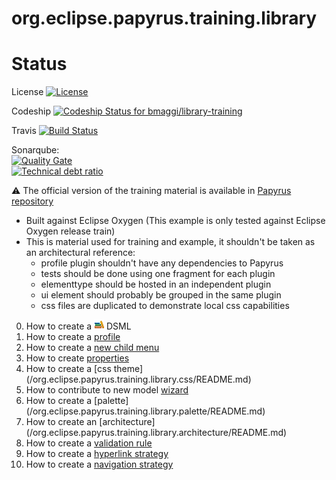 org.eclipse.papyrus.training.library 
=======================================

# Status

License [![License](https://img.shields.io/badge/license-EPL-blue.svg)](https://www.eclipse.org/legal/epl-v10.html)

Codeship [ ![Codeship Status for bmaggi/library-training](https://codeship.com/projects/93c25b50-55af-0134-4ca0-1e6b697efd61/status?branch=master)](https://codeship.com/projects/172132)

Travis [![Build Status](https://travis-ci.org/bmaggi/library-training.svg?branch=master)](https://travis-ci.org/bmaggi/library-training)

Sonarqube:  
[![Quality Gate](https://sonarqube.com/api/badges/gate?key=org.eclipse.papyrus.training:org.eclipse.papyrus.training)](https://sonarqube.com/dashboard/index/org.eclipse.papyrus.training:org.eclipse.papyrus.training)  
[![Technical debt ratio](https://sonarqube.com/api/badges/measure?key=org.eclipse.papyrus.training:org.eclipse.papyrus.training&metric=sqale_debt_ratio)](https://sonarqube.com/dashboard/index/org.eclipse.papyrus.training:org.eclipse.papyrus.training)  

:warning: 
The official version of the training material is available in [Papyrus repository](https://git.eclipse.org/c/papyrus/org.eclipse.papyrus.git/tree/examples/library?h=streams/3.0-maintenance)
 - Built against Eclipse Oxygen (This example is only tested against Eclipse Oxygen release train)
 - This is material used for training and example, it shouldn't be taken as an architectural reference:
	- profile plugin shouldn't have any dependencies to Papyrus
	- tests should be done using one fragment for each plugin
	- elementtype should be hosted in an independent plugin
	- ui element should probably be grouped in the same plugin
	- css files are duplicated to demonstrate local css capabilities

0. How to create a ![Libraryergt Gif][LibraryLogo] DSML 
1. How to create a [profile](/org.eclipse.papyrus.training.library.profile/README.md) 
2. How to create a [new child menu](/org.eclipse.papyrus.training.library.newchild/README.md)
3. How to create [properties](/org.eclipse.papyrus.training.library.properties/README.md)
4. How to create a [css theme] (/org.eclipse.papyrus.training.library.css/README.md)
5. How to contribute to new model [wizard](/org.eclipse.papyrus.training.library.wizard/README.md)
6. How to create a [palette] (/org.eclipse.papyrus.training.library.palette/README.md)
7. How to create an [architecture] (/org.eclipse.papyrus.training.library.architecture/README.md)
8. How to create a [validation rule](/org.eclipse.papyrus.training.library.validation/README.md) 
9. How to create a [hyperlink strategy](/org.eclipse.papyrus.training.library.hyperlink/README.md) 
10. How to create a [navigation strategy](/org.eclipse.papyrus.training.library.navigation/README.md) 
 
[LibraryLogo]: /org.eclipse.papyrus.training.library.profile/icons/library.gif?raw=true "Library training logo"
